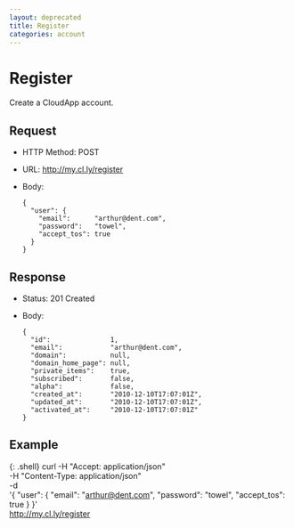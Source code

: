 ```yaml
---
layout: deprecated
title: Register
categories: account
---
```


# Register

Create a CloudApp account.


## Request

- HTTP Method: POST
- URL: http://my.cl.ly/register
- Body:

      {
        "user": {
          "email":      "arthur@dent.com",
          "password":   "towel",
          "accept_tos": true
        }
      }


## Response

- Status: 201 Created
- Body:

      {
        "id":               1,
        "email":            "arthur@dent.com",
        "domain":           null,
        "domain_home_page": null,
        "private_items":    true,
        "subscribed":       false,
        "alpha":            false,
        "created_at":       "2010-12-10T17:07:01Z",
        "updated_at":       "2010-12-10T17:07:01Z",
        "activated_at":     "2010-12-10T17:07:01Z"
      }


## Example

{: .shell}
    curl -H "Accept: application/json" \
         -H "Content-Type: application/json" \
         -d \
            '{
              "user": {
                "email":      "arthur@dent.com",
                "password":   "towel",
                "accept_tos": true
              }
            }' \
         http://my.cl.ly/register
